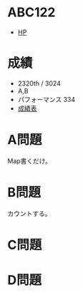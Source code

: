 # ABC122

- [HP](https://atcoder.jp/contests/abc122)

# 成績

- 2320th / 3024
- A,B
- パフォーマンス 334
- [成績表](https://atcoder.jp/users/takamii228/history/share/abc122)

# A問題

Map書くだけ。

# B問題

カウントする。

# C問題


# D問題

